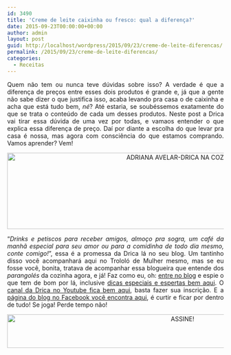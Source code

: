 ```yaml
---
id: 3490
title: 'Creme de leite caixinha ou fresco: qual a diferença?'
date: 2015-09-23T00:00:00+00:00
author: admin
layout: post
guid: http://localhost/wordpress/2015/09/23/creme-de-leite-diferencas/
permalink: /2015/09/23/creme-de-leite-diferencas/
categories:
  - Receitas
---
```

<p align="justify">
  Quem não tem ou nunca teve dúvidas sobre isso? A verdade é que a diferença de preços entre esses dois produtos é grande e, já que a gente não sabe dizer o que justifica isso, acaba levando pra casa o de caixinha e acha que está tudo bem, <em>né</em>? Até estaria, se soubéssemos exatamente do que se trata o conteúdo de cada um desses produtos. Neste post a Drica vai tirar essa dúvida de uma vez por todas, e vamaos entender o que explica essa diferença de preço. Daí por diante a escolha do que levar pra casa é nossa, mas agora com consciência do que estamos comprando. Vamos aprender? Vem!
</p>

<p align="center">
</p>

<p align="center">
  <a href="http://www.trololodemulher.com.br/blog/wp-content/uploads/2015/08/ADRIANA-AVELAR-DRICA-NA-COZINHA.jpg"><img class="alignnone size-full wp-image-11291" src="http://www.trololodemulher.com.br/blog/wp-content/uploads/2015/08/ADRIANA-AVELAR-DRICA-NA-COZINHA.jpg" alt="ADRIANA AVELAR-DRICA NA COZINHA" width="800" height="177" /></a>
</p>

<p align="justify">
  “<em>Drinks e petiscos para receber amigos, almoço pra sogra, um café da manhã especial para seu amor ou para a comidinha de todo dia mesmo, conte comigo!</em>”, essa é a promessa da Drica lá no seu blog. Um tantinho disso você acompanhará aqui no Trololó de Mulher mesmo, mas se eu fosse você, bonita, tratava de acompanhar essa blogueira que entende dos <em>parangolés</em> da cozinha agora, e já! Faz como eu, oh: <a href="http://www.dricanacozinha.com.br/" target="_blank">entre no blog</a> e espie o que tem de bom por lá, inclusive <a href="http://www.dricanacozinha.com.br/dicas/" target="_blank">dicas especiais e espertas bem aqui</a>. O <a href="https://www.youtube.com/channel/UC1mIECRirlkQIq0aqAsOk_A" target="_blank">canal da Drica no Youtube fica bem aqui</a>, basta fazer sua inscrição. E a <a href="https://www.facebook.com/dricanacozinha/timeline" target="_blank">página do blog no Facebook você encontra aqui</a>, é curtir e ficar por dentro de tudo! Se joga! Perde tempo não!
</p>

<p align="center">
  <a href="http://feedburner.google.com/fb/a/mailverify?uri=blogBichaFemea&loc=en_US" target="_blank"><img class="alignnone size-full wp-image-10439" src="http://www.trololodemulher.com.br/blog/wp-content/uploads/2014/09/ASSINE.png" alt="ASSINE!" width="800" height="78" /></a>
</p>

<p align="justify">